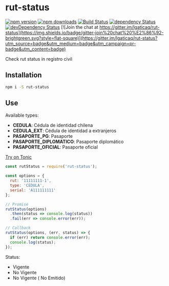 # rut-status

[![npm version](https://img.shields.io/npm/v/rut-status.svg?style=flat-square)](https://www.npmjs.com/package/rut-status)
[![npm downloads](https://img.shields.io/npm/dm/rut-status.svg?style=flat-square)](https://www.npmjs.com/package/rut-status)
[![Build Status](https://img.shields.io/travis/lgaticaq/rut-status.svg?style=flat-square)](https://travis-ci.org/lgaticaq/rut-status)
[![dependency Status](https://img.shields.io/david/lgaticaq/rut-status.svg?style=flat-square)](https://david-dm.org/lgaticaq/rut-status#info=dependencies)
[![devDependency Status](https://img.shields.io/david/dev/lgaticaq/rut-status.svg?style=flat-square)](https://david-dm.org/lgaticaq/rut-status#info=devDependencies)
[![Join the chat at https://gitter.im/lgaticaq/rut-status](https://img.shields.io/badge/gitter-join%20chat%20%E2%86%92-brightgreen.svg?style=flat-square)](https://gitter.im/lgaticaq/rut-status?utm_source=badge&utm_medium=badge&utm_campaign=pr-badge&utm_content=badge)

Check rut status in registro civil

## Installation

```bash
npm i -S rut-status
```

## Use

Available types:
- **CEDULA**: Cédula de identidad chilena
- **CEDULA_EXT**: Cédula de identidad a extranjeros
- **PASAPORTE_PG**: Pasaporte
- **PASAPORTE_DIPLOMATICO**: Pasaporte diplomático
- **PASAPORTE_OFICIAL**: Pasaporte oficial

[Try on Tonic](https://tonicdev.com/npm/rut-status)
```js
const rutStatus = require('rut-status');

const options = {
  rut: '11111111-1',
  type: 'CEDULA',
  serial: 'A111111111'
};

// Promise
rutStatus(options)
  .then(status => console.log(status))
  .fail(err => console.error(err));

// Callback
rutStatus(options, (err, status) => {
  if (err) return console.error(err);
  console.log(status);
});
```

Status:
- Vigente
- No Vigente
- No Vigente ( No Emitido)
